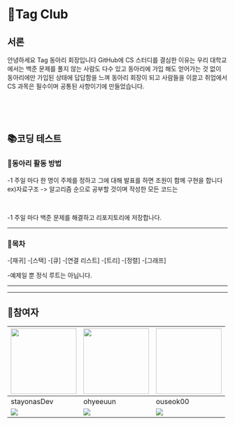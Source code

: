👼Tag Club
=============

<h2>서론</h2>
<p>
  안녕하세요 Tag 동아리 회장입니다
  GitHub에 CS 스터디를 결심한 이유는 우리 대학교에서는 백준 문제를
  풀지 않는 사람도 다수 있고 동아리에 가입 해도 얻어가는 것 없이
  동아리에만 가입된 상태에 답답함을 느껴 동아리 회장이 되고
  사람들을 이끌고 취업에서 CS 과목은 필수이며 공통된 사항이기에
  만들었습니다.
</p>
<br><br><br>


<div>
<h2>📚코딩 테스트</h2>
<h3>🔨동아리 활동 방법</h3>
<div>
<p>-1 주일 마다 한 명이 주제를 정하고 그에 대해 발표를 하면 조원이 함께 구현을 합니다
    ex)자료구조 -> 알고리즘 순으로 공부할 것이며 작성한 모든 코드는 </p><br>
  <p>-1 주일 마다 백준 문제를 해결하고 리포지토리에 저장합나다.</p>
</div>
  <hr>
  <div>
    <h3>📰목차</h3>
    <p>
    -[재귀]
    -[스택]
    -[큐]
    -[연결 리스트]
    -[트리]
    -[정렬]
    -[그래프]
    </p>
    -예제일 뿐 정식 루트는 아닙니다.
    <hr>
  </div>
</div>
<hr>
<h2>🤼참여자</h2>
  
  |<a href="[github.com/stayonasDev](https://github.com/stayonasDev)"><img src="https://avatars.githubusercontent.com/stayonasDev" width="150" height="150"></a>|<a href="[github.com/ohyeeuun](https://github.com/ohyeeuun)"><img src="https://avatars.githubusercontent.com/ohyeeuun" width="150" height="150"></a>|<a href="https://github.com/ouseok00"><img scr="https://avatars.githubusercontent.com/ouseok00" width="150" height="150"></a>|
  |---|---|---|
  |stayonasDev|ohyeeuun|ouseok00|
  |<img src="https://camo.githubusercontent.com/3132d1c447ca1bc70a4b046f1fef0be83b4b9cda2772de851e8680051de2602b/68747470733a2f2f696d672e736869656c64732e696f2f62616467652f4a6176612d3030373339362e7376673f267374796c653d666f722d7468652d6261646765266c6f676f3d4a617661266c6f676f436f6c6f723d7768697465">|<img src="https://img.shields.io/badge/C-Sharp-239120?style=flat-square&logo=C&logoColor=white">|<img src="https://camo.githubusercontent.com/3132d1c447ca1bc70a4b046f1fef0be83b4b9cda2772de851e8680051de2602b/68747470733a2f2f696d672e736869656c64732e696f2f62616467652f4a6176612d3030373339362e7376673f267374796c653d666f722d7468652d6261646765266c6f676f3d4a617661266c6f676f436f6c6f723d7768697465">|
